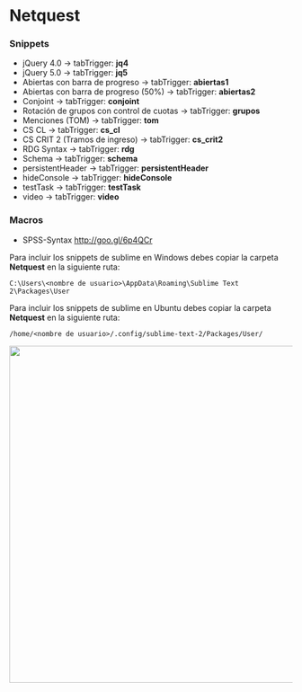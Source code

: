 # Netquest

<h3>Snippets</h3>

* jQuery 4.0 -> tabTrigger: <strong>jq4</strong>
* jQuery 5.0 -> tabTrigger: <strong>jq5</strong>
* Abiertas con barra de progreso -> tabTrigger: <strong>abiertas1</strong>
* Abiertas con barra de progreso (50%) -> tabTrigger: <strong>abiertas2</strong>
* Conjoint -> tabTrigger: <strong>conjoint</strong>
* Rotación de grupos con control de cuotas -> tabTrigger: <strong>grupos</strong>
* Menciones (TOM) -> tabTrigger: <strong>tom</strong>
* CS CL -> tabTrigger: <strong>cs_cl</strong>
* CS CRIT 2 (Tramos de ingreso) -> tabTrigger: <strong>cs_crit2</strong>
* RDG Syntax -> tabTrigger: <strong>rdg</strong>
* Schema -> tabTrigger: <strong>schema</strong>
* persistentHeader -> tabTrigger: <strong>persistentHeader</strong>
* hideConsole -> tabTrigger: <strong>hideConsole</strong>
* testTask -> tabTrigger: <strong>testTask</strong>
* video -> tabTrigger: <strong>video</strong>

<h3>Macros</h3>

* SPSS-Syntax http://goo.gl/6p4QCr


<p>Para incluir los snippets de sublime en Windows debes copiar la carpeta <strong>Netquest</strong> en la siguiente ruta:</p>

```C:\Users\<nombre de usuario>\AppData\Roaming\Sublime Text 2\Packages\User```

<p>Para incluir los snippets de sublime en Ubuntu debes copiar la carpeta <strong>Netquest</strong> en la siguiente ruta:</p>

```/home/<nombre de usuario>/.config/sublime-text-2/Packages/User/```

<img src='http://i.imgur.com/OZxqTlP.png' width='600'>

